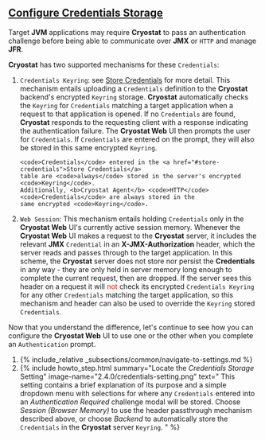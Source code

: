 ## [Configure Credentials Storage](#configure-credentials-storage)

Target **JVM** applications may require **Cryostat** to pass an authentication
challenge before being able to communicate over **JMX** or `HTTP` and manage **JFR**.

**Cryostat** has two supported mechanisms for these <code>Credentials</code>:

<ol>
  <li>
    <code>Credentials Keyring</code>: see <a href="#store-credentials">Store Credentials</a>
    for more detail. This mechanism entails uploading a <code>Credentials</code> definition
    to the <b>Cryostat</b> backend's encrypted <code>Keyring</code> storage. <b>Cryostat</b> automatically
    checks the <code>Keyring</code> for <code>Credentials</code> matching a target application when a
    request to that application is opened. If no <code>Credentials</code> are found,
    <b>Cryostat</b> responds to the requesting client with a response indicating the
    authentication failure. The <b>Cryostat Web</b> UI then prompts the user for
    <code>Credentials</code>. If <code>Credentials</code> are entered on the prompt, they will also be
    stored in this same encrypted <code>Keyring</code>.

    <code>Credentials</code> entered in the <a href="#store-credentials">Store Credentials</a>
    table are <code>always</code> stored in the server's encrypted <code>Keyring</code>.
    Additionally, <b>Cryostat Agent</b> <code>HTTP</code> <code>Credentials</code> are always stored in the
    same encrypted <code>Keyring</code>.
  </li>
  <li>
    <code>Web Session</code>: This mechanism entails holding <code>Credentials</code> only in the
    <b>Cryostat Web</b> UI's currently active session memory. Whenever the <b>Cryostat
    Web</b> UI makes a request to the <b>Cryostat</b> server, it includes the relevant <b>JMX</b>
    <code>Credential</code> in an <b>X-JMX-Authorization</b> header, which the server reads
    and passes through to the target application. In this scheme, the <b>Cryostat</b>
    server does not store nor persist the <b>Credentials</b> in any way - they are only
    held in server memory long enough to complete the current request, then
    are dropped. If the server sees this header on a request it will <span style="color:red;">not</span>
    check its encrypted <code>Credentials Keyring</code> for any other <code>Credentials</code> matching
    the target application, so this mechanism and header can also be used to
    override the <code>Keyring</code> stored <code>Credentials</code>.
  </li>
</ol>

Now that you understand the difference, let's continue to see how you can
configure the **Cryostat Web** UI to use one or the other when you complete an
<code>Authentication</code> prompt.

<ol>
  <li>
    {% include_relative _subsections/common/navigate-to-settings.md %}
  </li>
  <li>
    {% include howto_step.html
      summary="Locate the <i>Credentials Storage</i> Setting"
      image-name="2.4.0/credentials-setting.png"
      text="
        This setting contains a brief explanation of its purpose and a simple
        dropdown menu with selections for where any <code>Credentials</code> entered into an
        <i>Authentication Required</i> challenge modal will be stored. Choose
        <i>Session (Browser Memory)</i> to use the header passthrough mechanism
        described above, or choose <i>Backend</i> to automatically store the
        <code>Credentials</code> in the <b>Cryostat</b> server <code>Keyring</code>.
      "
    %}
  </li>
</ol>
